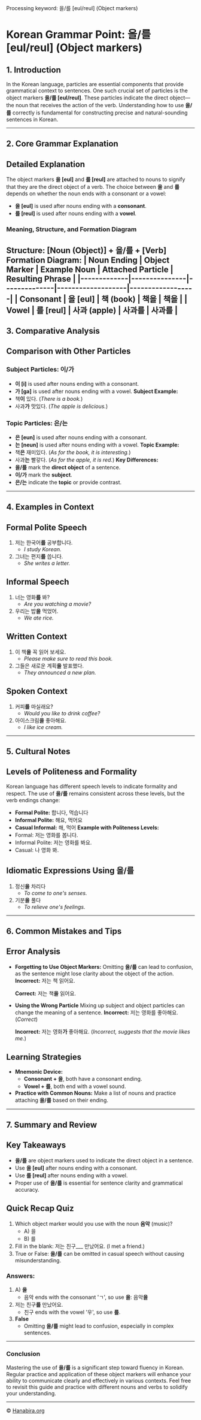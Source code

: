 Processing keyword: 을/를 [eul/reul] (Object markers)
# Korean Grammar Point: 을/를 [eul/reul] (Object markers)

## 1. Introduction
In the Korean language, particles are essential components that provide grammatical context to sentences. One such crucial set of particles is the object markers **을/를 [eul/reul]**. These particles indicate the direct object—the noun that receives the action of the verb. Understanding how to use **을/를** correctly is fundamental for constructing precise and natural-sounding sentences in Korean.

---
## 2. Core Grammar Explanation
## Detailed Explanation
The object markers **을 [eul]** and **를 [reul]** are attached to nouns to signify that they are the direct object of a verb. The choice between **을** and **를** depends on whether the noun ends with a consonant or a vowel:
- **을 [eul]** is used after nouns ending with a **consonant**.
- **를 [reul]** is used after nouns ending with a **vowel**.
### Meaning, Structure, and Formation Diagram
**Structure:**
\[Noun (Object)\] + **을/를** + \[Verb\]
**Formation Diagram:**
| Noun Ending | Object Marker | Example Noun | Attached Particle | Resulting Phrase |
|-------------|---------------|--------------|-------------------|------------------|
| Consonant   | 을 [eul]      | 책 (book)    | 책**을**          | 책을             |
| Vowel       | 를 [reul]     | 사과 (apple) | 사과**를**        | 사과를           |
---
## 3. Comparative Analysis
## Comparison with Other Particles
### Subject Particles: **이/가**
- **이 [i]** is used after nouns ending with a consonant.
- **가 [ga]** is used after nouns ending with a vowel.
**Subject Example:**
- 책**이** 있다. (_There is a book._)
- 사과**가** 맛있다. (_The apple is delicious._)
### Topic Particles: **은/는**
- **은 [eun]** is used after nouns ending with a consonant.
- **는 [neun]** is used after nouns ending with a vowel.
**Topic Example:**
- 책**은** 재미있다. (_As for the book, it is interesting._)
- 사과**는** 빨갛다. (_As for the apple, it is red._)
**Key Differences:**
- **을/를** mark the **direct object** of a sentence.
- **이/가** mark the **subject**.
- **은/는** indicate the **topic** or provide contrast.
---
## 4. Examples in Context
## Formal Polite Speech
1. 저는 한국어**를** 공부합니다.
   - _I study Korean._
2. 그녀는 편지**를** 씁니다.
   - _She writes a letter._
## Informal Speech
1. 너는 영화**를** 봐?
   - _Are you watching a movie?_
2. 우리는 밥**을** 먹었어.
   - _We ate rice._
## Written Context
1. 이 책**을** 꼭 읽어 보세요.
   - _Please make sure to read this book._
2. 그들은 새로운 계획**을** 발표했다.
   - _They announced a new plan._
## Spoken Context
1. 커피**를** 마실래요?
   - _Would you like to drink coffee?_
2. 아이스크림**을** 좋아해요.
   - _I like ice cream._
---
## 5. Cultural Notes
## Levels of Politeness and Formality
Korean language has different speech levels to indicate formality and respect. The use of **을/를** remains consistent across these levels, but the verb endings change:
- **Formal Polite:** 합니다, 먹습니다
- **Informal Polite:** 해요, 먹어요
- **Casual Informal:** 해, 먹어
**Example with Politeness Levels:**
- Formal: 저는 영화를 봅니다.
- Informal Polite: 저는 영화를 봐요.
- Casual: 나 영화 봐.
## Idiomatic Expressions Using **을/를**
1. 정신**을** 차리다
   - _To come to one's senses._
2. 기분**을** 풀다
   - _To relieve one's feelings._
---
## 6. Common Mistakes and Tips
## Error Analysis
- **Forgetting to Use Object Markers:**
  Omitting **을/를** can lead to confusion, as the sentence might lose clarity about the object of the action.
  **Incorrect:** 저는 책 읽어요.
  
  **Correct:** 저는 책**을** 읽어요.
  
- **Using the Wrong Particle**
  Mixing up subject and object particles can change the meaning of a sentence.
  **Incorrect:** 저는 영화를 좋아해요. (_Correct_)
  
  **Incorrect:** 저는 영화**가** 좋아해요. (_Incorrect, suggests that the movie likes me._)
## Learning Strategies
- **Mnemonic Device:**
  - **Consonant + 을**, both have a consonant ending.
  - **Vowel + 를**, both end with a vowel sound.
- **Practice with Common Nouns:**
  Make a list of nouns and practice attaching **을/를** based on their ending.
---
## 7. Summary and Review
## Key Takeaways
- **을/를** are object markers used to indicate the direct object in a sentence.
- Use **을 [eul]** after nouns ending with a consonant.
- Use **를 [reul]** after nouns ending with a vowel.
- Proper use of **을/를** is essential for sentence clarity and grammatical accuracy.
## Quick Recap Quiz
1. Which object marker would you use with the noun **음악** (music)?
   - A) 을
   - B) 를
2. Fill in the blank: 저는 친구___ 만났어요. (I met a friend.)
3. True or False: **을/를** can be omitted in casual speech without causing misunderstanding.
### Answers:
1. A) **을**
   - 음악 ends with the consonant 'ㄱ', so use **을**: 음악**을**
2. 저는 친구**를** 만났어요.
   - 친구 ends with the vowel '우', so use **를**.
3. **False**
   - Omitting **을/를** might lead to confusion, especially in complex sentences.
---
### Conclusion
Mastering the use of **을/를** is a significant step toward fluency in Korean. Regular practice and application of these object markers will enhance your ability to communicate clearly and effectively in various contexts.
Feel free to revisit this guide and practice with different nouns and verbs to solidify your understanding.

---
© [Hanabira.org](https://hanabira.org)
